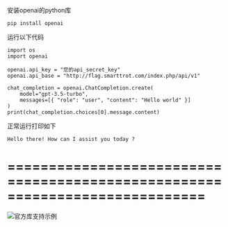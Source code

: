 安装openai的python库
``` 
pip install openai  
```
运行以下代码
``` 
import os
import openai

openai.api_key = "您的api_secret_key"
openai.api_base = "http://flag.smarttrot.com/index.php/api/v1"

chat_completion = openai.ChatCompletion.create(
    model="gpt-3.5-turbo",
    messages=[{ "role": "user", "content": "Hello world" }]
)
print(chat_completion.choices[0].message.content) 
```
正常运行打印如下
``` 
Hello there! How can I assist you today ? 
```
============================================================================
=============================================================================
![官方库支持示例](https://github.com/xing61/xiaoyi-robot/assets/38256442/df09923e-4b75-492c-a3cd-99c2b3db5abf)
